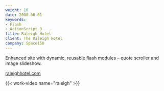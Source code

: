 ```yaml
---
weight: 10
date: 2008-06-01
keywords:
- Flash
- ActionScript 3
title: Raleigh Hotel
client: The Raleigh Hotel
company: Space150
---
```

Enhanced site with dynamic, reusable flash modules &ndash; quote scroller and
image slideshow.

[raleighhotel.com](http://raleighhotel.com/)

{{< work-video name="raleigh" >}}
